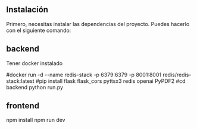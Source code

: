 ## Instalación

Primero, necesitas instalar las dependencias del proyecto. Puedes hacerlo con el siguiente comando:

## backend

Tener docker instalado

#docker run -d --name redis-stack -p 6379:6379 -p 8001:8001 redis/redis-stack:latest
#pip install flask flask_cors pyttsx3 redis openai PyPDF2
#cd backend python run.py


## frontend
npm install
npm run dev
